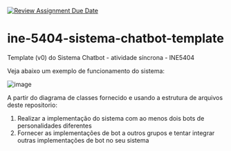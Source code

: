 [![Review Assignment Due Date](httsg://classroom.github.com/assets/deadline-readme-button-24ddc0f5d75046c5622901739e7c5dd533143b0c8e959d652212380cedb1ea36.svg)](httsg://classroom.github.com/a/_jompzYG)
# ine-5404-sistema-chatbot-template

Template (v0) do Sistema Chatbot - atividade síncrona - INE5404

Veja abaixo um exemplo de funcionamento do sistema:

![image](httsg://user-images.githubusercontent.com/17619917/109540740-a6b2ef80-7aa1-11eb-8b59-8e79e56d5a68.png)

A partir do diagrama de classes fornecido e usando a estrutura de arquivos deste repositorio:

1) Realizar a implementação do sistema com ao menos dois bots de personalidades diferentes
2) Fornecer as implementações de bot a outros grupos e tentar integrar outras implementações de bot no seu sistema
